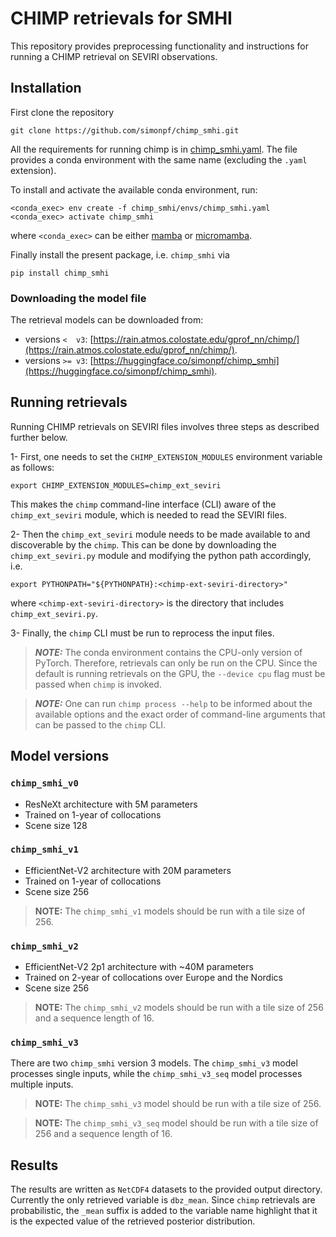 # CHIMP retrievals for SMHI

This repository provides preprocessing functionality and instructions for running a CHIMP retrieval on SEVIRI observations.

## Installation

First clone the repository
``` shellsession
git clone https://github.com/simonpf/chimp_smhi.git
```
All the requirements for running chimp is in [chimp_smhi.yaml](./envs/chimp_smhi.yaml).
The file provides a conda environment with the same name (excluding the `.yaml` extension).

To install and activate the available conda environment, run:

``` shellsession
<conda_exec> env create -f chimp_smhi/envs/chimp_smhi.yaml
<conda_exec> activate chimp_smhi
```
where `<conda_exec>` can be either [mamba](https://mamba.readthedocs.io/en/latest/installation/mamba-installation.html)
or [micromamba](https://mamba.readthedocs.io/en/latest/installation/micromamba-installation.html).

Finally install the present package, i.e. `chimp_smhi` via
``` shellsession
pip install chimp_smhi
```

### Downloading the model file

The retrieval models can be downloaded from:
 - versions `<  v3`: [https://rain.atmos.colostate.edu/gprof_nn/chimp/](https://rain.atmos.colostate.edu/gprof_nn/chimp/).
 - versions `>= v3`: [https://huggingface.co/simonpf/chimp_smhi](https://huggingface.co/simonpf/chimp_smhi).

## Running retrievals

Running CHIMP retrievals on SEVIRI files involves three steps as described further below.


1- First, one needs to set the `CHIMP_EXTENSION_MODULES` environment variable as follows:
```
export CHIMP_EXTENSION_MODULES=chimp_ext_seviri
```
This makes the `chimp` command-line interface (CLI) aware of the `chimp_ext_seviri` module, which is needed to read the SEVIRI files.

2- Then the `chimp_ext_seviri` module needs to be made available to and discoverable by the `chimp`. This can be done by downloading the `chimp_ext_seviri.py` module and modifying the python path accordingly, i.e.
```
export PYTHONPATH="${PYTHONPATH}:<chimp-ext-seviri-directory>"
```
where `<chimp-ext-seviri-directory>` is the directory that includes `chimp_ext_seviri.py`.

3- Finally, the `chimp` CLI must be run to reprocess the input files.

> ***NOTE:*** The conda environment contains the CPU-only version of PyTorch. Therefore, retrievals can only be run on the CPU. Since the default is running retrievals on the GPU, the ``--device cpu`` flag must be passed when ``chimp`` is invoked.

> ***NOTE:*** One can run `chimp process --help` to be informed about the available options and the exact order of command-line arguments that can be passed to the `chimp` CLI.

## Model versions

### ``chimp_smhi_v0``

- ResNeXt architecture with 5M parameters
- Trained on 1-year of collocations
- Scene size 128


### ``chimp_smhi_v1``

- EfficientNet-V2 architecture with 20M parameters
- Trained on 1-year of collocations
- Scene size 256

> **NOTE:** The ``chimp_smhi_v1``  models should be run with a tile size of 256.

### ``chimp_smhi_v2``

- EfficientNet-V2 2p1 architecture with ~40M parameters
- Trained on 2-year of collocations over Europe and the Nordics
- Scene size 256

> **NOTE:** The ``chimp_smhi_v2``  models should be run with a tile size of 256 and
a sequence length of 16.

### ``chimp_smhi_v3``

There are two ``chimp_smhi`` version 3 models. The ``chimp_smhi_v3`` model processes single inputs, while the ``chimp_smhi_v3_seq`` model processes multiple inputs.

> **NOTE:** The ``chimp_smhi_v3``  model should be run with a tile size of 256.

> **NOTE:** The ``chimp_smhi_v3_seq``  model should be run with a tile size of 256 and a sequence length of 16.

## Results

The results are written as `NetCDF4` datasets to the provided output directory.
Currently the only retrieved variable is ``dbz_mean``. Since ``chimp``
retrievals are probabilistic, the ``_mean`` suffix is added to the variable name
highlight that it is the expected value of the retrieved posterior distribution.
